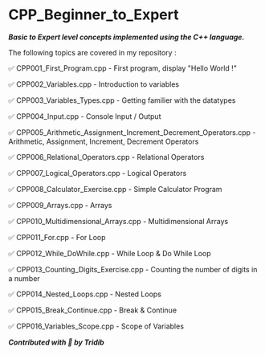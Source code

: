 # CPP_Beginner_to_Expert

***Basic to Expert level concepts implemented using the C++ language.***

The following topics are covered in my repository : 

:white_check_mark: CPP001_First_Program.cpp - First program, display "Hello World !"

:white_check_mark: CPP002_Variables.cpp - Introduction to variables

:white_check_mark: CPP003_Variables_Types.cpp - Getting familier with the datatypes 

:white_check_mark: CPP004_Input.cpp - Console Input / Output

:white_check_mark: CPP005_Arithmetic_Assignment_Increment_Decrement_Operators.cpp - Arithmetic, Assignment, Increment, Decrement Operators

:white_check_mark: CPP006_Relational_Operators.cpp - Relational Operators 

:white_check_mark: CPP007_Logical_Operators.cpp - Logical Operators 

:white_check_mark: CPP008_Calculator_Exercise.cpp - Simple Calculator Program

:white_check_mark: CPP009_Arrays.cpp - Arrays

:white_check_mark: CPP010_Multidimensional_Arrays.cpp - Multidimensional Arrays

:white_check_mark: CPP011_For.cpp - For Loop

:white_check_mark: CPP012_While_DoWhile.cpp - While Loop & Do While Loop

:white_check_mark: CPP013_Counting_Digits_Exercise.cpp - Counting the number of digits in a number

:white_check_mark: CPP014_Nested_Loops.cpp - Nested Loops

:white_check_mark: CPP015_Break_Continue.cpp - Break & Continue

:white_check_mark: CPP016_Variables_Scope.cpp - Scope of Variables


***Contributed with :blue_heart: by Tridib***
